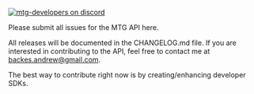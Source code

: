 [![mtg-developers on discord](https://img.shields.io/badge/discord-mtg%20developers-738bd7.svg)](https://discord.gg/qwGJNnP)

Please submit all issues for the MTG API here.

All releases will be documented in the CHANGELOG.md file. If you are interested in contributing to the API, feel free to contact me at backes.andrew@gmail.com.

The best way to contribute right now is by creating/enhancing developer SDKs.
